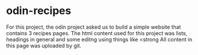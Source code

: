 # odin-recipes
For this project, the odin project asked us to build a simple website that contains 3 recipes pages. 
The html content used for this project was lists, headings in general and some editng using things like <strong
All content in this page was uploaded by git. 
